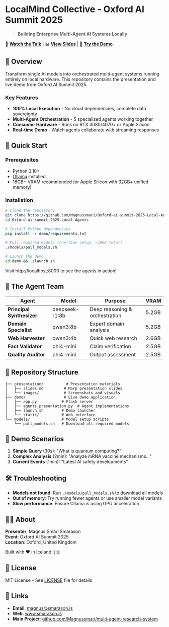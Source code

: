 # LocalMind Collective - Oxford AI Summit 2025

> **Building Enterprise Multi-Agent AI Systems Locally**

🎥 **[Watch the Talk](link-to-recording)** | 📊 **[View Slides](presentation/slides.md)** | 🚀 **[Try the Demo](#quick-start)**

## 🌟 Overview

Transform single AI models into orchestrated multi-agent systems running entirely on local hardware. This repository contains the presentation and live demo from Oxford AI Summit 2025.

### Key Features

- **100% Local Execution** - No cloud dependencies, complete data sovereignty
- **Multi-Agent Orchestration** - 5 specialized agents working together
- **Consumer Hardware** - Runs on RTX 3080/4070+ or Apple Silicon
- **Real-time Demo** - Watch agents collaborate with streaming responses

## 🚀 Quick Start

### Prerequisites

- Python 3.10+
- [Ollama](https://ollama.ai) installed
- 18GB+ VRAM recommended (or Apple Silicon with 32GB+ unified memory)

### Installation

```bash
# Clone the repository
git clone https://github.com/Magnussmari/Oxford-ai-summit-2025-Local-Agents.git
cd Oxford-ai-summit-2025-Local-Agents

# Install Python dependencies
pip install -r demo/requirements.txt

# Pull required models (one-time setup, ~18GB total)
./models/pull_models.sh

# Launch the demo
cd demo && ./launch.sh
```

Visit http://localhost:8000 to see the agents in action!

## 🤖 The Agent Team

| Agent | Model | Purpose | VRAM |
|-------|-------|---------|------|
| **Principal Synthesizer** | deepseek-r1:8b | Deep reasoning & orchestration | 5.2GB |
| **Domain Specialist** | qwen3:8b | Expert domain analysis | 5.2GB |
| **Web Harvester** | qwen3:4b | Quick web research | 2.6GB |
| **Fact Validator** | phi4-mini | Claim verification | 2.5GB |
| **Quality Auditor** | phi4-mini | Output assessment | 2.5GB |

## 📁 Repository Structure

```
├── presentation/          # Presentation materials
│   ├── slides.md         # Marp presentation slides
│   └── images/           # Screenshots and visuals
├── demo/                 # Live demo application
│   ├── app.py           # Flask server
│   ├── agents_presentation.py  # Agent implementations
│   ├── launch.sh        # Demo launcher
│   └── static/          # Web interface
└── models/              # Model setup scripts
    └── pull_models.sh   # Download all required models
```

## 🎯 Demo Scenarios

1. **Simple Query** (30s): "What is quantum computing?"
2. **Complex Analysis** (2min): "Analyze mRNA vaccine mechanisms..."
3. **Current Events** (1min): "Latest AI safety developments"

## 🛠️ Troubleshooting

- **Models not found**: Run `./models/pull_models.sh` to download all models
- **Out of memory**: Try running fewer agents or use smaller model variants
- **Slow performance**: Ensure Ollama is using GPU acceleration

## 👨‍💻 About

**Presenter**: Magnús Smári Smárason  
**Event**: Oxford AI Summit 2025  
**Location**: Oxford, United Kingdom  

Built with ❤️ in Iceland 🇮🇸

## 📄 License

MIT License - See [LICENSE](LICENSE) file for details

## 🔗 Links

- **Email**: magnus@smarason.is
- **Web**: www.smarason.is
- **Main Project**: [github.com/Magnussmari/multi-agent-research-system](https://github.com/Magnussmari/multi-agent-research-system)